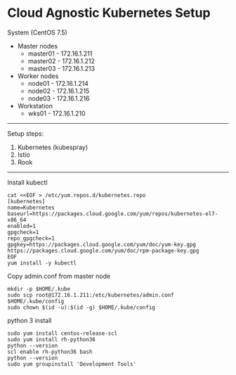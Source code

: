 # Cloud  Agnostic Kubernetes Setup
System (CentOS 7.5)
* Master nodes
    - master01  - 172.16.1.211
    - master02  - 172.16.1.212
    - master03  - 172.16.1.213
* Worker nodes
    - node01    - 172.16.1.214
    - node02    - 172.16.1.215
    - node03    - 172.16.1.216
* Workstation
    - wks01     - 172.16.1.210
---
Setup steps:
1. Kubernetes (kubespray)
2. Istio
3. Rook
---
Install kubectl
```
cat <<EOF > /etc/yum.repos.d/kubernetes.repo
[kubernetes]
name=Kubernetes
baseurl=https://packages.cloud.google.com/yum/repos/kubernetes-el7-x86_64
enabled=1
gpgcheck=1
repo_gpgcheck=1
gpgkey=https://packages.cloud.google.com/yum/doc/yum-key.gpg https://packages.cloud.google.com/yum/doc/rpm-package-key.gpg
EOF
yum install -y kubectl
```
Copy admin.conf from master node
```
mkdir -p $HOME/.kube
sudo scp root@172.16.1.211:/etc/kubernetes/admin.conf $HOME/.kube/config
sudo chown $(id -u):$(id -g) $HOME/.kube/config
```  

python 3 install
```
sudo yum install centos-release-scl
sudo yum install rh-python36
python --version
scl enable rh-python36 bash
python --version
sudo yum groupinstall 'Development Tools'
```